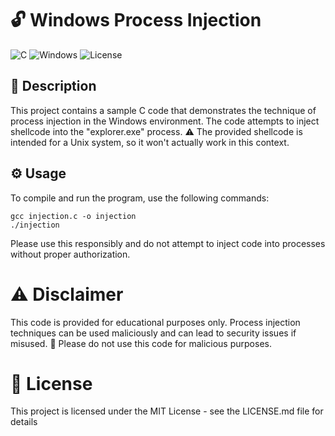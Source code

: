# :unlock: Windows Process Injection

![C](https://img.shields.io/badge/language-C-blue)
![Windows](https://img.shields.io/badge/platform-Windows-blue)
![License](https://img.shields.io/badge/license-MIT-green)

## :page_with_curl: Description

This project contains a sample C code that demonstrates the technique of process injection in the Windows environment. The code attempts to inject shellcode into the "explorer.exe" process. :warning: The provided shellcode is intended for a Unix system, so it won't actually work in this context.

## :gear: Usage

To compile and run the program, use the following commands:

```
gcc injection.c -o injection
./injection
```
Please use this responsibly and do not attempt to inject code into processes without proper authorization.

# :warning: Disclaimer
This code is provided for educational purposes only. Process injection techniques can be used maliciously and can lead to security issues if misused. :no_entry_sign: Please do not use this code for malicious purposes.

# :book: License
This project is licensed under the MIT License - see the LICENSE.md file for details
